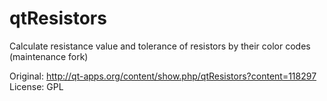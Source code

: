qtResistors
===========

Calculate resistance value and tolerance of resistors by their color codes (maintenance fork)


Original: http://qt-apps.org/content/show.php/qtResistors?content=118297  
License: GPL
